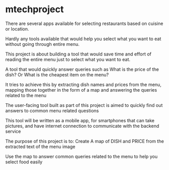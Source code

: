 # mtechproject

There are several apps available for selecting restaurants based on cuisine or location.

Hardly any tools available that would help you select what you want to eat without going through entire menu.

This project is about building a tool that would save time and effort of reading the entire menu just to select what you want to eat.

A tool that would quickly answer queries such as What is the price of the dish?  Or What is the cheapest item on the menu?

It tries to achieve this by extracting dish names and prices from the menu, mapping those together in the form of a map and answering the queries related to the menu

The user-facing tool built as part of this project is aimed to quickly find out answers to common menu related questions

This tool will be written as a mobile app, for smartphones that can take pictures, and have internet connection to communicate with the backend service

The purpose of this project is to:
  Create A map of DISH and PRICE from the extracted text of the menu image
  
  Use the map to answer common queries related to the menu to help you select food easily 


